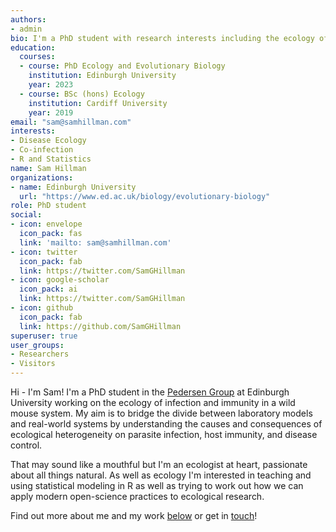 ```yaml
---
authors:
- admin
bio: I'm a PhD student with research interests including the ecology of infectious disease, parasite co-infection, and statistics
education:
  courses:
  - course: PhD Ecology and Evolutionary Biology
    institution: Edinburgh University
    year: 2023
  - course: BSc (hons) Ecology
    institution: Cardiff University
    year: 2019
email: "sam@samhillman.com"
interests:
- Disease Ecology
- Co-infection
- R and Statistics
name: Sam Hillman
organizations:
- name: Edinburgh University
  url: "https://www.ed.ac.uk/biology/evolutionary-biology"
role: PhD student
social:
- icon: envelope
  icon_pack: fas
  link: 'mailto: sam@samhillman.com'
- icon: twitter
  icon_pack: fab
  link: https://twitter.com/SamGHillman
- icon: google-scholar
  icon_pack: ai
  link: https://twitter.com/SamGHillman
- icon: github
  icon_pack: fab
  link: https://github.com/SamGHillman
superuser: true
user_groups:
- Researchers
- Visitors
---
```


Hi - I'm Sam! I'm a PhD student in the [Pedersen Group](http://pedersen.bio.ed.ac.uk/) at Edinburgh University working on the ecology of infection and immunity in a wild mouse system. My aim is to bridge the divide between laboratory models and real-world systems by understanding the causes and consequences of ecological heterogeneity on parasite infection, host immunity, and disease control.

That may sound like a mouthful but I'm an ecologist at heart, passionate about all things natural. As well as ecology I'm interested in teaching and using statistical modeling in R as well as trying to work out how we can apply modern open-science practices to ecological research.

Find out more about me and my work [below](#about) or get in [touch](#contact)!
